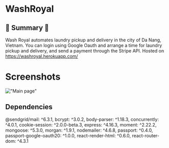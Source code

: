 # WashRoyal

## :round_pushpin: Summary :round_pushpin:

Wash Royal automates laundry pickup and delivery in the city of Da Nang, Vietnam. You can login using Google Oauth and arrange a time for laundry pickup and delivery, and send a payment through the Stripe API. Hosted on https://washroyal.herokuapp.com/

# Screenshots

!["Main page"](https://github.com/chrisliew/wash-royal/tree/master/client/public/pictures/wash-royal.png)

## Dependencies

@sendgrid/mail: ^6.3.1,
bcrypt: ^3.0.2,
body-parser: ^1.18.3,
concurrently: ^4.0.1,
cookie-session: ^2.0.0-beta.3,
express: ^4.16.3,
moment: ^2.22.2,
mongoose: ^5.3.0,
morgan: ^1.9.1,
nodemailer: ^4.6.8,
passport: ^0.4.0,
passport-google-oauth20: ^1.0.0,
react-render-html: ^0.6.0,
react-router-dom: ^4.3.1
